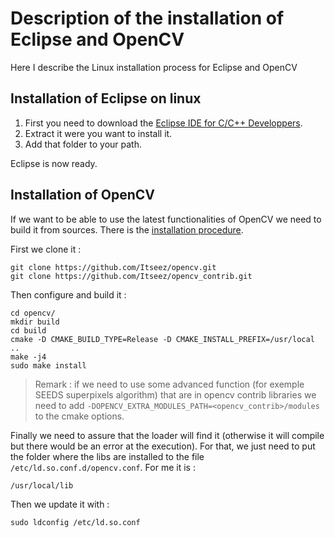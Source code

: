 # Description of the installation of Eclipse and OpenCV

Here I describe the Linux installation process for Eclipse and OpenCV

## Installation of Eclipse on linux

1. First you need to download the [Eclipse IDE for C/C++ Developpers](http://www.eclipse.org/downloads/).
2. Extract it were you want to install it.
3. Add that folder to your path.

Eclipse is now ready.


## Installation of OpenCV

If we want to be able to use the latest functionalities of OpenCV we need to build it from sources.
There is the [installation procedure](http://docs.opencv.org/trunk/doc/tutorials/introduction/linux_install/linux_install.html).

First we clone it :
```
git clone https://github.com/Itseez/opencv.git
git clone https://github.com/Itseez/opencv_contrib.git
```

Then configure and build it :
```
cd opencv/
mkdir build
cd build
cmake -D CMAKE_BUILD_TYPE=Release -D CMAKE_INSTALL_PREFIX=/usr/local ..
make -j4
sudo make install
```

> Remark : if we need to use some advanced function (for exemple SEEDS superpixels algorithm) that are in opencv contrib libraries we need to add `-DOPENCV_EXTRA_MODULES_PATH=<opencv_contrib>/modules` to the cmake options.

Finally we need to assure that the loader will find it (otherwise it will compile but there would be an error at the execution). For that, we just need to put the folder where the libs are installed to the file `/etc/ld.so.conf.d/opencv.conf`. For me it is :
```
/usr/local/lib
```
Then we update it with :
```
sudo ldconfig /etc/ld.so.conf
```
